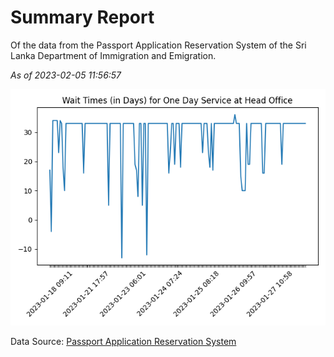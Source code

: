 # Summary Report

Of the data from the Passport Application Reservation System of the Sri Lanka Department of Immigration and Emigration.

*As of 2023-02-05 11:56:57*

![Wait Time Chart](summary.wait_time_chart.png)

Data Source: [Passport Application Reservation System](https://eservices.immigration.gov.lk:8443/appointment/pages/reservationApplication.xhtml)